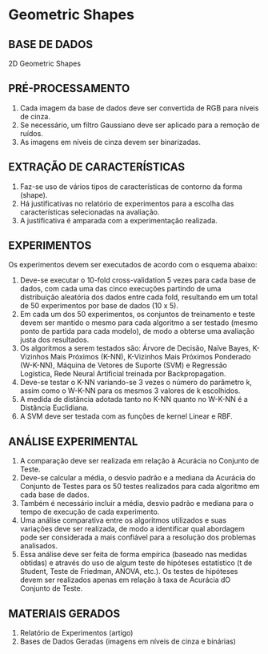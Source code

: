 # Geometric Shapes

## BASE DE DADOS
2D Geometric Shapes

## PRÉ-PROCESSAMENTO
  1. Cada imagem da base de dados deve ser convertida de RGB para níveis de cinza.
  2. Se necessário, um filtro Gaussiano deve ser aplicado para a remoção de ruídos.
  3. As imagens em níveis de cinza devem ser binarizadas.

## EXTRAÇÃO DE CARACTERÍSTICAS
  1. Faz-se uso de vários tipos de características de contorno da forma (shape).
  2. Há justificativas no relatório de experimentos para a escolha das características selecionadas na avaliação.
  3. A justificativa é amparada com a experimentação realizada.

## EXPERIMENTOS
Os experimentos devem ser executados de acordo com o esquema abaixo:
  1.  Deve-se executar o 10-fold cross-validation 5 vezes para cada base de dados, com cada uma das cinco execuções partindo de uma distribuição aleatória dos dados entre cada fold, resultando em um total de 50 experimentos por base de dados (10 x 5).
  2. Em cada um dos 50 experimentos, os conjuntos de treinamento e teste devem ser mantido o mesmo para cada algoritmo a ser testado (mesmo ponto de partida para cada modelo), de modo a obterse uma avaliação justa dos resultados.  
  3. Os algoritmos a serem testados são: Árvore de Decisão, Naïve Bayes, K-Vizinhos Mais Próximos (K-NN), K-Vizinhos Mais Próximos 
Ponderado (W-K-NN), Máquina de Vetores de Suporte (SVM) e Regressão Logística, Rede Neural Artificial treinada por Backpropagation.
  4. Deve-se testar o K-NN variando-se 3 vezes o número do parâmetro k, assim como o W-K-NN para os mesmos 3 valores de k escolhidos.
  5. A medida de distância adotada tanto no K-NN quanto no W-K-NN é a Distância Euclidiana.
  6. A SVM deve ser testada com as funções de kernel Linear e RBF.

## ANÁLISE EXPERIMENTAL
  1. A comparação deve ser realizada em relação à Acurácia no Conjunto de Teste.
  2. Deve-se calcular a média, o desvio padrão e a mediana da Acurácia do Conjunto de Testes para os 50 testes realizados para cada algoritmo em cada base de dados.
  3. Também é necessário incluir a média, desvio padrão e mediana para o tempo de execução de cada experimento.
  4. Uma análise comparativa entre os algoritmos utilizados e suas variações deve ser realizada, de modo a identificar qual abordagem pode ser considerada a mais confiável para a resolução dos problemas analisados.
  5. Essa análise deve ser feita de forma empírica (baseado nas medidas obtidas) e através do uso de algum teste de hipóteses estatístico (t de Student, Teste de Friedman, ANOVA, etc.). Os testes de hipóteses devem ser realizados apenas em relação à taxa de Acurácia dO Conjunto de Teste.

## MATERIAIS GERADOS
1. Relatório de Experimentos (artigo)
2. Bases de Dados Geradas (imagens em níveis de cinza e binárias)
